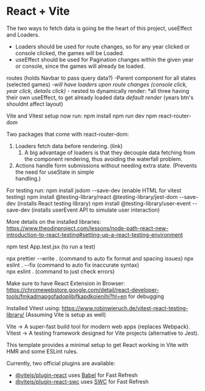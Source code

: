 # React + Vite

The two ways to fetch data is going be the heart of this project, useEffect and Loaders. 
- Loaders should be used for route changes, so for any year clicked or console clicked, the games will be Loaded. 
- useEffect should be used for Pagination changes within the given year or console, since the games will already be loaded. 

routes
	<App /> (holds Navbar to pass query data?)
    -Parent component for all states (selected games) 
    -*will have loaders upon route changes (console click, year click, details click)*
		- nested <Outlet> to dynamically render:
				*all three having their own useEffect, to get already loaded data
				<GamesByYear /> *default render* (years btn's shouldnt affect layout) 
				<GamesByConsole/> 
				<GameDetails/>


Vite and Vitest setup now run:
npm install
npm run dev
npm react-router-dom

Two packages that come with react-router-dom:
1. Loaders fetch data before rendering. (link)
	1. A big advantage of loaders is that they decouple data fetching from the component rendering, thus avoiding the waterfall problem.
2. Actions handle form submissions without needing extra state. (Prevents the need for useState in simple <form> handling.)

For testing run:
npm install jsdom --save-dev (enable HTML for vitest testing)
npm install @testing-library/react @testing-library/jest-dom --save-dev (installs React testing library)
npm install @testing-library/user-event --save-dev  (installs userEvent API to simulate user interaction)

More details on the installed libraries: https://www.theodinproject.com/lessons/node-path-react-new-introduction-to-react-testing#setting-up-a-react-testing-environment

npm test App.test.jsx  (to run a test)

npx prettier --write .   (command to auto fix format and spacing issues)
npx eslint . --fix       (command to auto fix inaccurate syntax)  
npx eslint .             (command to just check errors)

Make sure to have React Extension in Browser: https://chromewebstore.google.com/detail/react-developer-tools/fmkadmapgofadopljbjfkapdkoienihi?hl=en for debugging

Installed Vitest using: https://www.robinwieruch.de/vitest-react-testing-library/  (Assuming Vite is setup as well)

Vite → A super-fast build tool for modern web apps (replaces Webpack).
Vitest → A testing framework designed for Vite projects (alternative to Jest).

This template provides a minimal setup to get React working in Vite with HMR and some ESLint rules.

Currently, two official plugins are available:

- [@vitejs/plugin-react](https://github.com/vitejs/vite-plugin-react/blob/main/packages/plugin-react/README.md) uses [Babel](https://babeljs.io/) for Fast Refresh
- [@vitejs/plugin-react-swc](https://github.com/vitejs/vite-plugin-react-swc) uses [SWC](https://swc.rs/) for Fast Refresh
